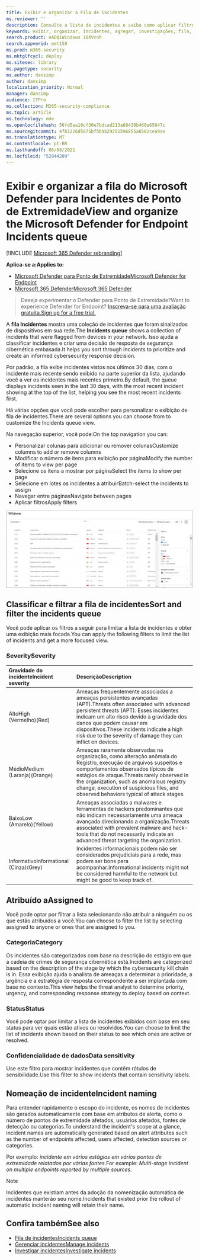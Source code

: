 ```yaml
---
title: Exibir e organizar a Fila de incidentes
ms.reviewer: ''
description: Consulte a lista de incidentes e saiba como aplicar filtros para limitar a lista e obter uma exibição mais focada.
keywords: exibir, organizar, incidentes, agregar, investigações, fila, ttp
search.product: eADQiWindows 10XVcnh
search.appverid: met150
ms.prod: m365-security
ms.mktglfcycl: deploy
ms.sitesec: library
ms.pagetype: security
ms.author: dansimp
author: dansimp
localization_priority: Normal
manager: dansimp
audience: ITPro
ms.collection: M365-security-compliance
ms.topic: article
ms.technology: mde
ms.openlocfilehash: 56fd5aa10cf30e7bdcad213a68430b460e65647c
ms.sourcegitcommit: 4fb1226d5875bf5b9b29252596855a6562cea9ae
ms.translationtype: MT
ms.contentlocale: pt-BR
ms.lasthandoff: 06/08/2021
ms.locfileid: "52844209"
---
```

# <a name="view-and-organize-the-microsoft-defender-for-endpoint-incidents-queue"></a><span data-ttu-id="f64c4-104">Exibir e organizar a fila do Microsoft Defender para Incidentes de Ponto de Extremidade</span><span class="sxs-lookup"><span data-stu-id="f64c4-104">View and organize the Microsoft Defender for Endpoint Incidents queue</span></span>

[!INCLUDE [Microsoft 365 Defender rebranding](../../includes/microsoft-defender.md)]

<span data-ttu-id="f64c4-105">**Aplica-se a:**</span><span class="sxs-lookup"><span data-stu-id="f64c4-105">**Applies to:**</span></span>
- [<span data-ttu-id="f64c4-106">Microsoft Defender para Ponto de Extremidade</span><span class="sxs-lookup"><span data-stu-id="f64c4-106">Microsoft Defender for Endpoint</span></span>](https://go.microsoft.com/fwlink/?linkid=2154037)
- [<span data-ttu-id="f64c4-107">Microsoft 365 Defender</span><span class="sxs-lookup"><span data-stu-id="f64c4-107">Microsoft 365 Defender</span></span>](https://go.microsoft.com/fwlink/?linkid=2118804)

> <span data-ttu-id="f64c4-108">Deseja experimentar o Defender para Ponto de Extremidade?</span><span class="sxs-lookup"><span data-stu-id="f64c4-108">Want to experience Defender for Endpoint?</span></span> [<span data-ttu-id="f64c4-109">Inscreva-se para uma avaliação gratuita.</span><span class="sxs-lookup"><span data-stu-id="f64c4-109">Sign up for a free trial.</span></span>](https://www.microsoft.com/microsoft-365/windows/microsoft-defender-atp?ocid=docs-wdatp-pullalerts-abovefoldlink) 

<span data-ttu-id="f64c4-110">A **fila Incidentes** mostra uma coleção de incidentes que foram sinalizados de dispositivos em sua rede.</span><span class="sxs-lookup"><span data-stu-id="f64c4-110">The **Incidents queue** shows a collection of incidents that were flagged from devices in your network.</span></span> <span data-ttu-id="f64c4-111">Isso ajuda a classificar incidentes e criar uma decisão de resposta de segurança cibernética embasada.</span><span class="sxs-lookup"><span data-stu-id="f64c4-111">It helps you sort through incidents to prioritize and create an informed cybersecurity response decision.</span></span>

<span data-ttu-id="f64c4-112">Por padrão, a fila exibe incidentes vistos nos últimos 30 dias, com o incidente mais recente sendo exibido na parte superior da lista, ajudando você a ver os incidentes mais recentes primeiro.</span><span class="sxs-lookup"><span data-stu-id="f64c4-112">By default, the queue displays incidents seen in the last 30 days, with the most recent incident showing at the top of the list, helping you see the most recent incidents first.</span></span>

<span data-ttu-id="f64c4-113">Há várias opções que você pode escolher para personalizar o exibição de fila de incidentes.</span><span class="sxs-lookup"><span data-stu-id="f64c4-113">There are several options you can choose from to customize the Incidents queue view.</span></span> 

<span data-ttu-id="f64c4-114">Na navegação superior, você pode:</span><span class="sxs-lookup"><span data-stu-id="f64c4-114">On the top navigation you can:</span></span>
- <span data-ttu-id="f64c4-115">Personalizar colunas para adicionar ou remover colunas</span><span class="sxs-lookup"><span data-stu-id="f64c4-115">Customize columns to add or remove columns</span></span> 
- <span data-ttu-id="f64c4-116">Modificar o número de itens para exibição por página</span><span class="sxs-lookup"><span data-stu-id="f64c4-116">Modify the number of items to view per page</span></span>
- <span data-ttu-id="f64c4-117">Selecione os itens a mostrar por página</span><span class="sxs-lookup"><span data-stu-id="f64c4-117">Select the items to show per page</span></span>
- <span data-ttu-id="f64c4-118">Selecione em lotes os incidentes a atribuir</span><span class="sxs-lookup"><span data-stu-id="f64c4-118">Batch-select the incidents to assign</span></span> 
- <span data-ttu-id="f64c4-119">Navegar entre páginas</span><span class="sxs-lookup"><span data-stu-id="f64c4-119">Navigate between pages</span></span>
- <span data-ttu-id="f64c4-120">Aplicar filtros</span><span class="sxs-lookup"><span data-stu-id="f64c4-120">Apply filters</span></span>

![Imagem da fila de incidentes](images/atp-incident-queue.png)

## <a name="sort-and-filter-the-incidents-queue"></a><span data-ttu-id="f64c4-122">Classificar e filtrar a fila de incidentes</span><span class="sxs-lookup"><span data-stu-id="f64c4-122">Sort and filter the incidents queue</span></span>
<span data-ttu-id="f64c4-123">Você pode aplicar os filtros a seguir para limitar a lista de incidentes e obter uma exibição mais focada.</span><span class="sxs-lookup"><span data-stu-id="f64c4-123">You can apply the following filters to limit the list of incidents and get a more focused view.</span></span>

### <a name="severity"></a><span data-ttu-id="f64c4-124">Severity</span><span class="sxs-lookup"><span data-stu-id="f64c4-124">Severity</span></span>

<span data-ttu-id="f64c4-125">Gravidade do incidente</span><span class="sxs-lookup"><span data-stu-id="f64c4-125">Incident severity</span></span> | <span data-ttu-id="f64c4-126">Descrição</span><span class="sxs-lookup"><span data-stu-id="f64c4-126">Description</span></span>
:---|:---
<span data-ttu-id="f64c4-127">Alto</span><span class="sxs-lookup"><span data-stu-id="f64c4-127">High</span></span> </br><span data-ttu-id="f64c4-128">(Vermelho)</span><span class="sxs-lookup"><span data-stu-id="f64c4-128">(Red)</span></span> | <span data-ttu-id="f64c4-129">Ameaças frequentemente associadas a ameaças persistentes avançadas (APT).</span><span class="sxs-lookup"><span data-stu-id="f64c4-129">Threats often associated with advanced persistent threats (APT).</span></span> <span data-ttu-id="f64c4-130">Esses incidentes indicam um alto risco devido à gravidade dos danos que podem causar em dispositivos.</span><span class="sxs-lookup"><span data-stu-id="f64c4-130">These incidents indicate a high risk due to the severity of damage they can inflict on devices.</span></span>
<span data-ttu-id="f64c4-131">Médio</span><span class="sxs-lookup"><span data-stu-id="f64c4-131">Medium</span></span> </br><span data-ttu-id="f64c4-132">(Laranja)</span><span class="sxs-lookup"><span data-stu-id="f64c4-132">(Orange)</span></span> | <span data-ttu-id="f64c4-133">Ameaças raramente observadas na organização, como alteração anômala do Registro, execução de arquivos suspeitos e comportamentos observados típicos de estágios de ataque.</span><span class="sxs-lookup"><span data-stu-id="f64c4-133">Threats rarely observed in the organization, such as anomalous registry change, execution of suspicious files, and observed behaviors typical of attack stages.</span></span>
<span data-ttu-id="f64c4-134">Baixo</span><span class="sxs-lookup"><span data-stu-id="f64c4-134">Low</span></span> </br><span data-ttu-id="f64c4-135">(Amarelo)</span><span class="sxs-lookup"><span data-stu-id="f64c4-135">(Yellow)</span></span> | <span data-ttu-id="f64c4-136">Ameaças associadas a malwares e ferramentas de hackers predominantes que não indicam necessariamente uma ameaça avançada direcionando a organização.</span><span class="sxs-lookup"><span data-stu-id="f64c4-136">Threats associated with prevalent malware and hack-tools that do not necessarily indicate an advanced threat targeting the organization.</span></span>
<span data-ttu-id="f64c4-137">Informativo</span><span class="sxs-lookup"><span data-stu-id="f64c4-137">Informational</span></span> </br><span data-ttu-id="f64c4-138">(Cinza)</span><span class="sxs-lookup"><span data-stu-id="f64c4-138">(Grey)</span></span> | <span data-ttu-id="f64c4-139">Incidentes informacionais podem não ser considerados prejudiciais para a rede, mas podem ser bons para acompanhar.</span><span class="sxs-lookup"><span data-stu-id="f64c4-139">Informational incidents might not be considered harmful to the network but might be good to keep track of.</span></span>

## <a name="assigned-to"></a><span data-ttu-id="f64c4-140">Atribuído a</span><span class="sxs-lookup"><span data-stu-id="f64c4-140">Assigned to</span></span>
<span data-ttu-id="f64c4-141">Você pode optar por filtrar a lista selecionando não atribuir a ninguém ou os que estão atribuídos a você.</span><span class="sxs-lookup"><span data-stu-id="f64c4-141">You can choose to filter the list by selecting assigned to anyone or ones that are assigned to you.</span></span>

### <a name="category"></a><span data-ttu-id="f64c4-142">Categoria</span><span class="sxs-lookup"><span data-stu-id="f64c4-142">Category</span></span>
<span data-ttu-id="f64c4-143">Os incidentes são categorizados com base na descrição do estágio em que a cadeia de crimes de segurança cibernética está.</span><span class="sxs-lookup"><span data-stu-id="f64c4-143">Incidents are categorized based on the description of the stage by which the cybersecurity kill chain is in.</span></span> <span data-ttu-id="f64c4-144">Essa exibição ajuda o analista de ameaças a determinar a prioridade, a urgência e a estratégia de resposta correspondente a ser implantada com base no contexto.</span><span class="sxs-lookup"><span data-stu-id="f64c4-144">This view helps the threat analyst to determine priority, urgency, and corresponding response strategy to deploy based on context.</span></span>

### <a name="status"></a><span data-ttu-id="f64c4-145">Status</span><span class="sxs-lookup"><span data-stu-id="f64c4-145">Status</span></span>
<span data-ttu-id="f64c4-146">Você pode optar por limitar a lista de incidentes exibidos com base em seu status para ver quais estão ativos ou resolvidos.</span><span class="sxs-lookup"><span data-stu-id="f64c4-146">You can choose to limit the list of incidents shown based on their status to see which ones are active or resolved.</span></span>

### <a name="data-sensitivity"></a><span data-ttu-id="f64c4-147">Confidencialidade de dados</span><span class="sxs-lookup"><span data-stu-id="f64c4-147">Data sensitivity</span></span>
<span data-ttu-id="f64c4-148">Use este filtro para mostrar incidentes que contêm rótulos de sensibilidade.</span><span class="sxs-lookup"><span data-stu-id="f64c4-148">Use this filter to show incidents that contain sensitivity labels.</span></span>

## <a name="incident-naming"></a><span data-ttu-id="f64c4-149">Nomeação de incidente</span><span class="sxs-lookup"><span data-stu-id="f64c4-149">Incident naming</span></span>

<span data-ttu-id="f64c4-150">Para entender rapidamente o escopo do incidente, os nomes de incidentes são gerados automaticamente com base em atributos de alerta, como o número de pontos de extremidade afetados, usuários afetados, fontes de detecção ou categorias.</span><span class="sxs-lookup"><span data-stu-id="f64c4-150">To understand the incident's scope at a glance, incident names are automatically generated based on alert attributes such as the number of endpoints affected, users affected, detection sources or categories.</span></span>

<span data-ttu-id="f64c4-151">Por exemplo: *incidente em vários estágios em vários pontos de extremidade relatados por várias fontes.*</span><span class="sxs-lookup"><span data-stu-id="f64c4-151">For example: *Multi-stage incident on multiple endpoints reported by multiple sources.*</span></span>

> [!NOTE]
> <span data-ttu-id="f64c4-152">Incidentes que existiam antes da adoção da nomenização automática de incidentes manterão seu nome.</span><span class="sxs-lookup"><span data-stu-id="f64c4-152">Incidents that existed prior the rollout of automatic incident naming will retain their name.</span></span>


## <a name="see-also"></a><span data-ttu-id="f64c4-153">Confira também</span><span class="sxs-lookup"><span data-stu-id="f64c4-153">See also</span></span>
- [<span data-ttu-id="f64c4-154">Fila de incidentes</span><span class="sxs-lookup"><span data-stu-id="f64c4-154">Incidents queue</span></span>](/microsoft-365/security/defender-endpoint/view-incidents-queue)
- [<span data-ttu-id="f64c4-155">Gerenciar incidentes</span><span class="sxs-lookup"><span data-stu-id="f64c4-155">Manage incidents</span></span>](manage-incidents.md)
- [<span data-ttu-id="f64c4-156">Investigar incidentes</span><span class="sxs-lookup"><span data-stu-id="f64c4-156">Investigate incidents</span></span>](investigate-incidents.md)

